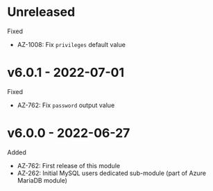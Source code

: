 # Unreleased

Fixed
  * AZ-1008: Fix `privileges` default value

# v6.0.1 - 2022-07-01

Fixed
  * AZ-762: Fix `password` output value

# v6.0.0 - 2022-06-27

Added
  * AZ-762: First release of this module
  * AZ-262: Initial MySQL users dedicated sub-module (part of Azure MariaDB module)

